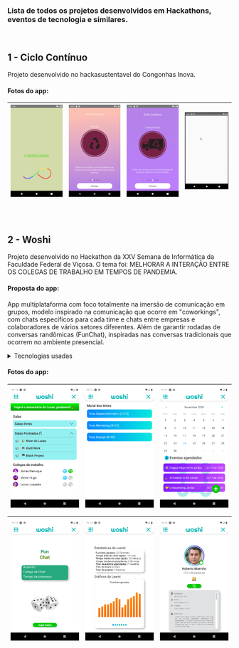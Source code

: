 ### Lista de todos os projetos desenvolvidos em Hackathons, eventos de tecnologia e similares.

<br/>

## 1 - Ciclo Contínuo
Projeto desenvolvido no hackasustentavel do Congonhas Inova.

#### Fotos do app:
![](ciclocontinuo/demonstracao/Screenshot_0.png)  |  ![](ciclocontinuo/demonstracao/Screenshot_2.png) |  ![](ciclocontinuo/demonstracao/Screenshot_3.png)  |  ![](ciclocontinuo/demonstracao/demo.gif)  |
:---------------:|:----------------:|:-----------------:|:-----------------:|

<br/>
<br/>


## 2 - Woshi
Projeto desenvolvido no Hackathon da XXV Semana de Informática da Faculdade Federal de Viçosa. 
O tema foi: MELHORAR A INTERAÇÃO ENTRE OS COLEGAS DE TRABALHO EM TEMPOS DE PANDEMIA.

#### Proposta do app: 
App multiplataforma com foco totalmente na imersão de comunicação em grupos, modelo inspirado na comunicação que ocorre em "coworkings", com chats específicos para cada time e chats entre empresas e colaboradores de vários setores diferentes. Além de garantir rodadas de conversas randômicas (FunChat), inspiradas nas conversas tradicionais que ocorrem no ambiente presencial.


<details>
  <summary>Tecnologias usadas</summary>
  
 - React-Native
 - JavaScript
 - Expo
 - react-navigation drawer
 - react-navigation stack
 - react-native-calendars

</details>

#### Fotos do app:
![](woshi/screenshoots/Screenshot_1.png)  |  ![](woshi/screenshoots/Screenshot_2.png) |  ![](woshi/screenshoots/Screenshot_3.png)  | 
:---------------:|:----------------:|:-----------------:|

![](woshi/screenshoots/Screenshot_4.png)  |  ![](woshi/screenshoots/Screenshot_5.png) |  ![](woshi/screenshoots/Screenshot_6.png)  | 
:---------------:|:----------------:|:-----------------:|

<br/>
